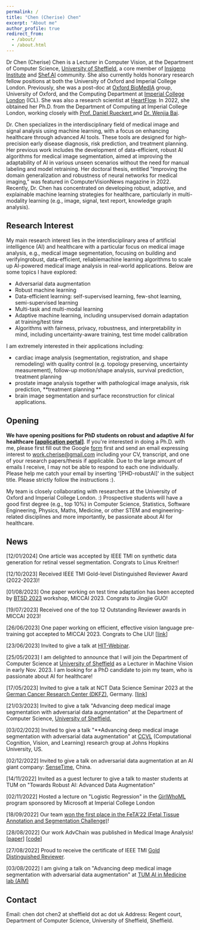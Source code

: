 ```yaml
---
permalink: /
title: "Chen (Cherise) Chen"
excerpt: "About me"
author_profile: true
redirect_from: 
  - /about/
  - /about.html
---
```

Dr Chen (Cherise) Chen is a Lecturer in Computer Vision, at the Department of Computer Science, [University of Sheffield](https://www.sheffield.ac.uk/), a core member of [Insigeno Institute](https://www.sheffield.ac.uk/insigneo) and [Shef.AI](https://shef-ai.github.io/) community. She also currently holds honorary research fellow positions at both the University of Oxford and Imperial College London. Previously, she was a post-doc at [Oxford BioMedIA](https://eng.ox.ac.uk/biomedical-image-analysis/#ourresearch) group, University of Oxford, and the Computing Department at [Imperial College London](https://www.imperial.ac.uk/) (ICL). She was also a research scientist at [HeartFlow](https://www.heartflow.com/). In 2022, she obtained her Ph.D. from the Department of Computing at Imperial College London, working closely with [Prof. Daniel Rueckert ](https://www.imperial.ac.uk/people/d.rueckert)and [Dr. Wenjia Bai](https://www.imperial.ac.uk/people/w.bai).

Dr. Chen specializes in the interdisciplinary field of medical image and signal analysis using machine learning, with a focus on enhancing healthcare through advanced AI tools. These tools are designed for high-precision early disease diagnosis, risk prediction, and treatment planning. Her previous work includes the development of data-efficient, robust AI algorithms for medical image segmentation, aimed at improving the adaptability of AI in various unseen scenarios without the need for manual labeling and model retraining. Her doctoral thesis, entitled "Improving the domain generalization and robustness of neural networks for medical imaging," was featured in ComputerVisionNews magazine in 2022. Recently, Dr. Chen has concentrated on developing robust, adaptive, and explainable machine learning strategies for healthcare, particularly in multi-modality learning (e.g., image, signal, text report, knowledge graph analysis).

Research Interest
-----------------

My main research interest lies in the interdisciplinary area of artificial intelligence (AI) and healthcare with a particular focus on medical image analysis, e.g., medical image segmentation, focusing on building and verifyingrobust, data-efficient, reliablemachine learning algorithms to scale up AI-powered medical image analysis in real-world applications. Below are some topics I have explored:

* Adversarial data augmentation
* Robust machine learning
* Data-efficient learning: self-supervised learning, few-shot learning, semi-supervised learning
* Multi-task and multi-modal learning
* Adaptive machine learning, including unsupervised domain adaptation at training/test time
* Algorithms with fairness, privacy, robustness, and interpretability in mind, including uncertainty-aware training, test time model calibration

I am extremely interested in their applications including:

* cardiac image analysis (segmentation, registration, and shape remodeling) with quality control (e.g. topology preserving, uncertainty measurement), follow-up motion/shape analysis, survival prediction, treatment planning
* prostate image analysis together with pathological image analysis, risk prediction, **treatment planning **
* brain image segmentation and surface reconstruction for clinical applications.

Opening
-------

**We have opening positions for PhD students on robust and adaptive AI for healthcare **[**[application portal](https://www.sheffield.ac.uk/postgraduate/phd/apply/applying)]**. If you're interested in doing a Ph.D. with me,  please first fill out the Google [form](https://forms.gle/qXHpvGHwnMqNxov78) first and send an email expressing interest to [work.cherise@gmail.com](mailto:work.cherise@gmail.com) including your CV, transcript, and one of your research papers/thesis if applicable. Due to the large amount of emails I receive, I may not be able to respond to each one individually. Please help me catch your email by inserting '[PHD-robustAI]' in the subject title. Please strictly follow the instructions :).

My team is closely collaborating with researchers at the University of Oxford and Imperial College London. :) Prospective students will have a good first degree (e.g., top 10%) in Computer Science, Statistics, Software Engineering, Physics, Maths, Medicine,  or other STEM and engineering-related disciplines and more importantly, be passionate about AI for healthcare.

News
----

[12/01/2024] One article was accepted by IEEE TMI on synthetic data generation for retinal vessel segmentation. Congrats to Linus Kreitner!

[12/10/2023] Received IEEE TMI Gold-level Distinguished Reviewer Award (2022-2023)!

[01/08/2023] One paper working on test time adaptation has been accepted by [BTSD 2023](https://btsdmiccai.github.io/) workshop, MICCAI 2023. Congrats to Jingjie GUO!

[19/07/2023] Received one of the top 12 Outstanding Reviewer awards in MICCAI 2023!

[26/06/2023] One paper working on efficient, effective vision language pre-training got accepted to MICCAI 2023. Congrats to Che LIU! [[link](https://arxiv.org/abs/2307.08347)]

[23/06/2023] Invited to give a talk at [HIT-Webinar](https://hit-webinar.com/).

[25/05/2023] I am delighted to announce that I will join the Department of Computer Science at [University of Sheffield](https://www.sheffield.ac.uk/) as a Lecturer in Machine Vision in early Nov. 2023.  I am looking for a PhD candidate to join my team, who is passionate about AI for healthcare!

[17/05/2023] Invited to give a talk at NCT Data Science Seminar 2023 at the [German Cancer Research Center (DKFZ)](https://www.dkfz.de/en/index.html), Germany. [[link](https://www.dkfz.de/en/datascience/seminar/Chen.html)]

[21/03/2023] Invited to give a talk "Advancing deep medical image segmentation with adversarial data augmentation" at the Department of Computer Science, [University of Sheffield.](https://www.sheffield.ac.uk/dcs/about/events/advancing-deep-medical-image-segmentation-adversarial-data-augmentation)

[03/02/2023] Invited to give a talk "**Advancing deep medical image segmentation with adversarial data augmentation" at [CCVL](https://ccvl.jhu.edu/) (Computational Cognition, Vision, and Learning) research group at Johns Hopkins University, US.

[02/12/2022] Invited to give a talk on adversarial data augmentation at an AI giant company: [SenseTime](https://www.sensetime.com/en/?utm_source=google&utm_medium=cpc&utm_campaign=EU-Brand-SenseTime&utm_content=SenseTime&utm_term=sensetime%20ai&utm_source=google&utm_medium=cpc&utm_campaign=SEA-Brand-SenseTime&utm_content=SenseTime&utm_term=sensetime%20ai&gclid=CjwKCAiAuOieBhAIEiwAgjCvcsAZauJIUVzQVt0gouXkBD2x0ckarTQ1yof5FcT0rRdueP81uByfiBoCldQQAvD_BwE), China.

[14/11/2022] Invited as a guest lecturer to give a talk to master students at TUM on "Towards Robust AI: Advanced Data Augmentation"

[02/11/2022] Hosted a lecture on "Logistic Regression" in the [GirlWhoML](https://girlswhoml.com/) program sponsored by Microsoft at Imperial College London

[18/09/2022] Our team [won the first place in the FeTA&#39;22  (Fetal Tissue Annotation and Segmentation Challenge)](https://drive.google.com/file/d/15yEc8TJs63hGqGJeRKkfFFTYaFeJgTuv/view?usp=sharing)!

[28/08/2022] Our work AdvChain was published in Medical Image Analysis! [[paper](https://www.sciencedirect.com/science/article/pii/S1361841522002304)] [[code](https://github.com/cherise215/advchain)]

[27/08/2022]  Proud to receive the certificate of IEEE TMI [Gold Distinguished Reviewer](https://drive.google.com/file/d/1EVOI21gL19yuqtUMOAU3M_7jX3-z67ef/view?usp=sharing).

[03/08/2022] I am giving a talk on "Advancing deep medical image segmentation with adversarial data augmentation" at [TUM AI in Medicine lab (AIM)](https://aim-lab.io/)

Contact
-------

Email: chen dot chen2 at sheffield dot ac dot uk
Address: Regent court, Department of Computer Science, University of Sheffield, Sheffield.
